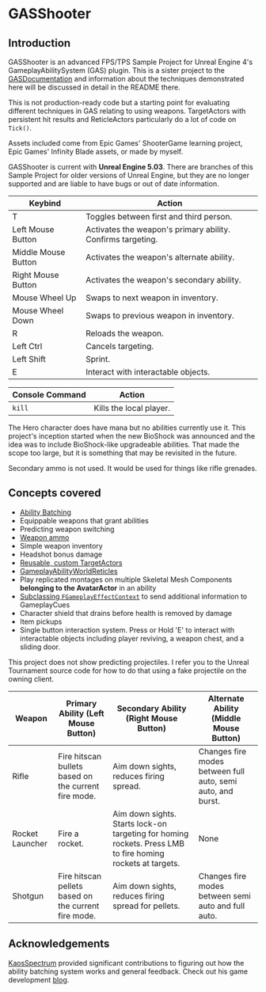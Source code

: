 # GASShooter

## Introduction

GASShooter is an advanced FPS/TPS Sample Project for Unreal Engine 4's GameplayAbilitySystem (GAS) plugin. This is a sister project to the [GASDocumentation](https://github.com/tranek/GASDocumentation) and information about the techniques demonstrated here will be discussed in detail in the README there.

This is not production-ready code but a starting point for evaluating different techniques in GAS relating to using weapons. TargetActors with persistent hit results and ReticleActors particularly do a lot of code on `Tick()`.

Assets included come from Epic Games' ShooterGame learning project, Epic Games' Infinity Blade assets, or made by myself.

GASShooter is current with **Unreal Engine 5.03**. There are branches of this Sample Project for older versions of Unreal Engine, but they are no longer supported and are liable to have bugs or out of date information.

| Keybind             | Action                                                      |
| ------------------- | ----------------------------------------------------------- |
| T                   | Toggles between first and third person.                     |
| Left Mouse Button   | Activates the weapon's primary ability. Confirms targeting. |
| Middle Mouse Button | Activates the weapon's alternate ability.                   |
| Right Mouse Button  | Activates the weapon's secondary ability.                   |
| Mouse Wheel Up      | Swaps to next weapon in inventory.                          |
| Mouse Wheel Down    | Swaps to previous weapon in inventory.                      |
| R                   | Reloads the weapon.                                         |
| Left Ctrl           | Cancels targeting.                                          |
| Left Shift          | Sprint.                                                     |
| E                   | Interact with interactable objects.                         |

| Console Command | Action                  |
| --------------- | ----------------------- |
| `kill`          | Kills the local player. |

The Hero character does have mana but no abilities currently use it. This project's inception started when the new BioShock was announced and the idea was to include BioShock-like upgradeable abilities. That made the scope too large, but it is something that may be revisited in the future.

Secondary ammo is not used. It would be used for things like rifle grenades.

## Concepts covered

* [Ability Batching](https://github.com/tranek/GASDocumentation#concepts-ga-batching)
* Equippable weapons that grant abilities
* Predicting weapon switching
* [Weapon ammo](https://github.com/tranek/GASDocumentation#concepts-as-design-itemattributes)
* Simple weapon inventory
* Headshot bonus damage
* [Reusable, custom TargetActors](https://github.com/tranek/GASDocumentation#concepts-targeting-actors)
* [GameplayAbilityWorldReticles](https://github.com/tranek/GASDocumentation#concepts-targeting-reticles)
* Play replicated montages on multiple Skeletal Mesh Components **belonging to the AvatarActor** in an ability
* [Subclassing `FGameplayEffectContext`](https://github.com/tranek/GASDocumentation#concepts-ge-context) to send additional information to GameplayCues
* Character shield that drains before health is removed by damage
* Item pickups
* Single button interaction system. Press or Hold 'E' to interact with interactable objects including player reviving, a weapon chest, and a sliding door.

This project does not show predicting projectiles. I refer you to the Unreal Tournament source code for how to do that using a fake projectile on the owning client.

| Weapon          | Primary Ability (Left Mouse Button)                  | Secondary Ability (Right Mouse Button)                                                                     | Alternate Ability (Middle Mouse Button)                     |
| --------------- | ---------------------------------------------------- | ---------------------------------------------------------------------------------------------------------- | ----------------------------------------------------------- |
| Rifle           | Fire hitscan bullets based on the current fire mode. | Aim down sights, reduces firing spread.                                                                    | Changes fire modes between full auto, semi auto, and burst. |
| Rocket Launcher | Fire a rocket.                                       | Aim down sights. Starts lock-on targeting for homing rockets. Press LMB to fire homing rockets at targets. | None                                                        |
| Shotgun         | Fire hitscan pellets based on the current fire mode. | Aim down sights, reduces firing spread for pellets.                                                        | Changes fire modes between semi auto and full auto.         |

## Acknowledgements

[KaosSpectrum](https://github.com/KaosSpectrum) provided significant contributions to figuring out how the ability batching system works and general feedback. Check out his game development [blog](https://www.thegames.dev/).